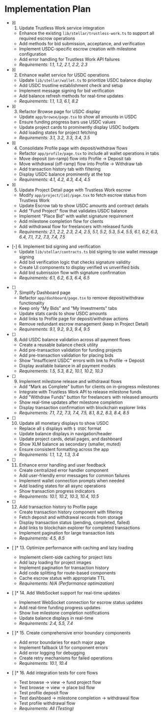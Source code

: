 # Implementation Plan

- [x] 1. Update Trustless Work service integration
  - Enhance the existing `lib/stellar/trustless-work.ts` to support all required escrow operations
  - Add methods for bid submission, acceptance, and verification
  - Implement USDC-specific escrow creation with milestone configuration
  - Add error handling for Trustless Work API failures
  - _Requirements: 1.1, 1.2, 2.1, 2.2, 2.3_

- [x] 2. Enhance wallet service for USDC operations
  - Update `lib/stellar/wallet.ts` to prioritize USDC balance display
  - Add USDC trustline establishment check and setup
  - Implement message signing for bid verification
  - Add balance refresh methods for real-time updates
  - _Requirements: 1.1, 1.3, 6.1, 8.2_

- [x] 3. Refactor Browse page for USDC display
  - Update `app/browse/page.tsx` to show all amounts in USDC
  - Ensure funding progress bars use USDC values
  - Update project cards to prominently display USDC budgets
  - Add loading states for project fetching
  - _Requirements: 3.1, 3.2, 3.3, 3.4, 3.5_

- [x] 4. Consolidate Profile page with deposit/withdraw flows
  - Refactor `app/profile/page.tsx` to include all wallet operations in tabs
  - Move deposit (on-ramp) flow into Profile → Deposit tab
  - Move withdrawal (off-ramp) flow into Profile → Withdraw tab
  - Add transaction history tab with filtering
  - Display USDC balance prominently at the top
  - _Requirements: 4.1, 4.2, 4.3, 4.4, 4.5_

- [x] 5. Update Project Detail page with Trustless Work escrow
  - Modify `app/project/[id]/page.tsx` to fetch escrow status from Trustless Work
  - Update Escrow tab to show USDC amounts and contract details
  - Add "Fund Project" flow that validates USDC balance
  - Implement "Place Bid" with wallet signature requirement
  - Add milestone completion flow for clients
  - Add withdrawal flow for freelancers with released funds
  - _Requirements: 2.1, 2.2, 2.3, 2.4, 2.5, 5.1, 5.2, 5.3, 5.4, 5.5, 6.1, 6.2, 6.3, 6.4, 7.1, 7.2, 7.3, 7.4, 7.5_

- [-] 6. Implement bid signing and verification
  - Update `lib/stellar/contracts.ts` bid signing to use wallet message signing
  - Add bid verification logic that checks signature validity
  - Create UI components to display verified vs unverified bids
  - Add bid submission flow with signature confirmation
  - _Requirements: 6.1, 6.2, 6.3, 6.4, 6.5_

- [ ] 7. Simplify Dashboard page
  - Refactor `app/dashboard/page.tsx` to remove deposit/withdraw functionality
  - Keep only "My Bids" and "My Investments" tabs
  - Update stats cards to show USDC amounts
  - Add links to Profile page for deposit/withdraw actions
  - Remove redundant escrow management (keep in Project Detail)
  - _Requirements: 9.1, 9.2, 9.3, 9.4, 9.5_

- [ ] 8. Add USDC balance validation across all payment flows
  - Create a reusable balance check utility
  - Add pre-transaction validation for funding projects
  - Add pre-transaction validation for placing bids
  - Show "Insufficient USDC" errors with link to Profile → Deposit
  - Display available balance in all payment modals
  - _Requirements: 1.5, 5.3, 8.2, 10.1, 10.2, 10.3_

- [ ] 9. Implement milestone release and withdrawal flows
  - Add "Mark as Complete" button for clients on in-progress milestones
  - Integrate with Trustless Work API to release milestone funds
  - Add "Withdraw Funds" button for freelancers with released amounts
  - Show real-time updates after milestone completion
  - Display transaction confirmation with blockchain explorer links
  - _Requirements: 7.1, 7.2, 7.3, 7.4, 7.5, 8.1, 8.2, 8.3, 8.4, 8.5_

- [ ] 10. Update all monetary displays to show USDC
  - Replace all `$` displays with `$ USDC` format
  - Update balance displays in navigation/header
  - Update project cards, detail pages, and dashboard
  - Show XLM balance as secondary (smaller, muted)
  - Ensure consistent formatting across the app
  - _Requirements: 1.1, 1.2, 1.3, 3.4_

- [ ] 11. Enhance error handling and user feedback
  - Create centralized error handler component
  - Add user-friendly error messages for common failures
  - Implement wallet connection prompts when needed
  - Add loading states for all async operations
  - Show transaction progress indicators
  - _Requirements: 10.1, 10.2, 10.3, 10.4, 10.5_

- [ ] 12. Add transaction history to Profile page
  - Create transaction history component with filtering
  - Fetch deposit and withdrawal records from storage
  - Display transaction status (pending, completed, failed)
  - Add links to blockchain explorer for completed transactions
  - Implement pagination for large transaction lists
  - _Requirements: 4.5, 8.5_

- [ ]* 13. Optimize performance with caching and lazy loading
  - Implement client-side caching for project lists
  - Add lazy loading for project images
  - Implement pagination for transaction history
  - Add code splitting for route-based components
  - Cache escrow status with appropriate TTL
  - _Requirements: N/A (Performance optimization)_

- [ ]* 14. Add WebSocket support for real-time updates
  - Implement WebSocket connection for escrow status updates
  - Add real-time funding progress updates
  - Show live milestone completion notifications
  - Update balance displays in real-time
  - _Requirements: 2.4, 5.5, 7.4_

- [ ]* 15. Create comprehensive error boundary components
  - Add error boundaries for each major page
  - Implement fallback UI for component errors
  - Add error logging for debugging
  - Create retry mechanisms for failed operations
  - _Requirements: 10.1, 10.4_

- [ ]* 16. Add integration tests for core flows
  - Test browse → view → fund project flow
  - Test browse → view → place bid flow
  - Test profile deposit flow
  - Test dashboard → milestone completion → withdrawal flow
  - Test profile withdrawal flow
  - _Requirements: All (Testing)_
